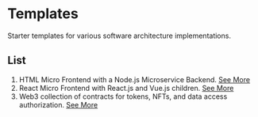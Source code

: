 # Templates
Starter templates for various software architecture implementations.

## List
1. HTML Micro Frontend with a Node.js Microservice Backend. [See More](./html-micro-frontend-node-microservice/README.md)
2. React Micro Frontend with React.js and Vue.js children. [See More](./react-micro-frontend/README.md)
3. Web3 collection of contracts for tokens, NFTs, and data access authorization. [See More](./web3/README.md)
